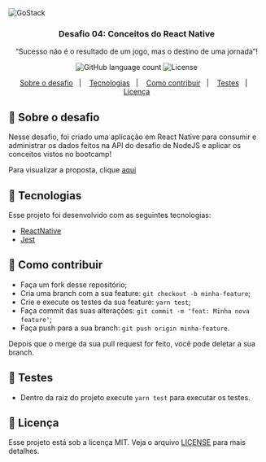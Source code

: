 <img alt="GoStack" src="https://storage.googleapis.com/golden-wind/bootcamp-gostack/header-desafios.png" />

<h3 align="center">
  Desafio 04: Conceitos do React Native
</h3>

<p align="center">“Sucesso não é o resultado de um jogo, mas o destino de uma jornada”!</blockquote>

<p align="center">
  <img alt="GitHub language count" src="https://img.shields.io/github/languages/count/rocketseat/bootcamp-gostack-desafios?color=%2304D361">

  <img alt="License" src="https://img.shields.io/badge/license-MIT-%2304D361">

</p>

<p align="center">
  <a href="#rocket-sobre-o-desafio">Sobre o desafio</a>&nbsp;&nbsp;&nbsp;|&nbsp;&nbsp;&nbsp;
  <a href="#rocket-tecnologias">Tecnologias</a>&nbsp;&nbsp;&nbsp;|&nbsp;&nbsp;&nbsp;
  <a href="#-como-contribuir">Como contribuir</a>&nbsp;&nbsp;&nbsp;|&nbsp;&nbsp;&nbsp;
  <a href="#nut_and_bolt-testes">Testes</a>&nbsp;&nbsp;&nbsp;|&nbsp;&nbsp;&nbsp;
  <a href="#memo-licença">Licença</a>
</p>

## :rocket: Sobre o desafio

Nesse desafio, foi criado uma aplicação em React Native para consumir e administrar os dados feitos na API do desafio de NodeJS e aplicar os conceitos vistos no bootcamp!

Para visualizar a proposta, clique [aqui](https://github.com/Rocketseat/bootcamp-gostack-desafios/tree/master/desafio-conceitos-react-native)

## :rocket: Tecnologias

Esse projeto foi desenvolvido com as seguintes tecnologias:

- [ReactNative](https://reactnative.dev/docs/getting-started)
- [Jest](https://jestjs.io/docs/en/getting-started)


## 🤔 Como contribuir

- Faça um fork desse repositório;
- Cria uma branch com a sua feature: `git checkout -b minha-feature`;
- Crie e execute os testes da sua feature: `yarn test`;
- Faça commit das suas alterações: `git commit -m 'feat: Minha nova feature'`;
- Faça push para a sua branch: `git push origin minha-feature`.

Depois que o merge da sua pull request for feito, você pode deletar a sua branch.

## :nut_and_bolt: Testes
- Dentro da raiz do projeto execute ``` yarn test ``` para executar os testes.

## :memo: Licença

Esse projeto está sob a licença MIT. Veja o arquivo [LICENSE](LICENSE.md) para mais detalhes.


